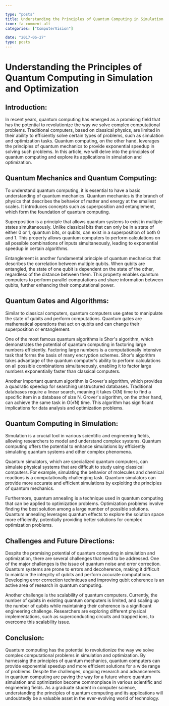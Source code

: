 ```yaml
---

type: "posts"
title: Understanding the Principles of Quantum Computing in Simulation and Optimization
icon: fa-comment-alt
categories: ["ComputerVision"]

date: "2017-06-27"
type: posts
---
```





# Understanding the Principles of Quantum Computing in Simulation and Optimization

## Introduction:

In recent years, quantum computing has emerged as a promising field that has the potential to revolutionize the way we solve complex computational problems. Traditional computers, based on classical physics, are limited in their ability to efficiently solve certain types of problems, such as simulation and optimization tasks. Quantum computing, on the other hand, leverages the principles of quantum mechanics to provide exponential speedup in solving such problems. In this article, we will delve into the principles of quantum computing and explore its applications in simulation and optimization.

## Quantum Mechanics and Quantum Computing:

To understand quantum computing, it is essential to have a basic understanding of quantum mechanics. Quantum mechanics is the branch of physics that describes the behavior of matter and energy at the smallest scales. It introduces concepts such as superposition and entanglement, which form the foundation of quantum computing.

Superposition is a principle that allows quantum systems to exist in multiple states simultaneously. Unlike classical bits that can only be in a state of either 0 or 1, quantum bits, or qubits, can exist in a superposition of both 0 and 1. This property allows quantum computers to perform calculations on all possible combinations of inputs simultaneously, leading to exponential speedup in certain algorithms.

Entanglement is another fundamental principle of quantum mechanics that describes the correlation between multiple qubits. When qubits are entangled, the state of one qubit is dependent on the state of the other, regardless of the distance between them. This property enables quantum computers to perform parallel computations and share information between qubits, further enhancing their computational power.

## Quantum Gates and Algorithms:

Similar to classical computers, quantum computers use gates to manipulate the state of qubits and perform computations. Quantum gates are mathematical operations that act on qubits and can change their superposition or entanglement.

One of the most famous quantum algorithms is Shor's algorithm, which demonstrates the potential of quantum computing in factoring large numbers efficiently. Factoring large numbers is a computationally intensive task that forms the basis of many encryption schemes. Shor's algorithm takes advantage of the quantum computer's ability to perform calculations on all possible combinations simultaneously, enabling it to factor large numbers exponentially faster than classical computers.

Another important quantum algorithm is Grover's algorithm, which provides a quadratic speedup for searching unstructured databases. Traditional databases require a linear search, meaning it takes O(N) time to find a specific item in a database of size N. Grover's algorithm, on the other hand, can achieve the same task in O(√N) time. This algorithm has significant implications for data analysis and optimization problems.

## Quantum Computing in Simulation:

Simulation is a crucial tool in various scientific and engineering fields, allowing researchers to model and understand complex systems. Quantum computing offers the potential to enhance simulations by efficiently simulating quantum systems and other complex phenomena.

Quantum simulators, which are specialized quantum computers, can simulate physical systems that are difficult to study using classical computers. For example, simulating the behavior of molecules and chemical reactions is a computationally challenging task. Quantum simulators can provide more accurate and efficient simulations by exploiting the principles of quantum mechanics.

Furthermore, quantum annealing is a technique used in quantum computing that can be applied to optimization problems. Optimization problems involve finding the best solution among a large number of possible solutions. Quantum annealing leverages quantum effects to explore the solution space more efficiently, potentially providing better solutions for complex optimization problems.

## Challenges and Future Directions:

Despite the promising potential of quantum computing in simulation and optimization, there are several challenges that need to be addressed. One of the major challenges is the issue of quantum noise and error correction. Quantum systems are prone to errors and decoherence, making it difficult to maintain the integrity of qubits and perform accurate computations. Developing error correction techniques and improving qubit coherence is an active area of research in quantum computing.

Another challenge is the scalability of quantum computers. Currently, the number of qubits in existing quantum computers is limited, and scaling up the number of qubits while maintaining their coherence is a significant engineering challenge. Researchers are exploring different physical implementations, such as superconducting circuits and trapped ions, to overcome this scalability issue.

## Conclusion:

Quantum computing has the potential to revolutionize the way we solve complex computational problems in simulation and optimization. By harnessing the principles of quantum mechanics, quantum computers can provide exponential speedup and more efficient solutions for a wide range of problems. Despite the challenges, ongoing research and advancements in quantum computing are paving the way for a future where quantum simulation and optimization become commonplace in various scientific and engineering fields. As a graduate student in computer science, understanding the principles of quantum computing and its applications will undoubtedly be a valuable asset in the ever-evolving world of technology.